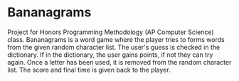# Bananagrams

Project for Honors Programming Methodology (AP Computer Science) class. Bananagrams is a word game where the player tries to forms words from the given random character list. The user's guess is checked in the dictionary. If in the dictionary, the user gains points, if not they can try again. Once a letter has been used, it is removed from the random character list. The score and final time is given back to the player.
